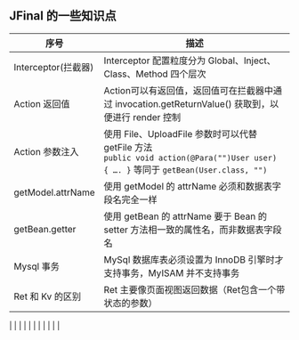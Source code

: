 ## JFinal 的一些知识点

 序号 | 描述
---|---
Interceptor(拦截器) | Interceptor 配置粒度分为 Global、Inject、Class、Method 四个层次
Action 返回值 | Action可以有返回值，返回值可在拦截器中通过 invocation.getReturnValue()  获取到，以便进行 render 控制
Action 参数注入 | 使用 File、UploadFile 参数时可以代替 getFile 方法 <br> `public void action(@Para("")User user) { …. }` 等同于 `getBean(User.class, "")`
getModel.attrName | 使用 getModel 的 attrName 必须和数据表字段名完全一样
getBean.getter | 使用 getBean 的 attrName 要于 Bean 的 setter 方法相一致的属性名，而非数据表字段名
Mysql 事务 | MySql 数据库表必须设置为 InnoDB 引擎时才支持事务，MyISAM 并不支持事务
Ret 和 Kv 的区别 | Ret 主要像页面视图返回数据（Ret包含一个带状态的参数）
|
|
|
|
|
|
|
|
|
|
|
